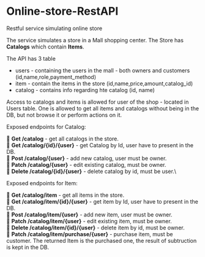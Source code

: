 # Online-store-RestAPI
Restful service simulating online store

The service simulates a store in a Mall shopping center.
The Store has **Catalogs** which contain **Items**.

The API has 3 table 
- users - containing the users in the mall - both owners and customers (id,name,role,payment_method)
- item - contain the items in the store (id,name,price,amount,catalog_id)
- catalog - contains info regarding hte catalog (id, name)

Access to catalogs and items is allowed for user of the shop - located in Users table.
One is allowed to get all items and catalogs without being in the DB, but not browse it or perform actions on it.

Exposed endpoints for Catalog:

:triangular_flag_on_post:	**Get /catalog** - get all catalogs in the store.\
:triangular_flag_on_post:	**Get /catalog/{id}/{user}** - get Catalog by Id, user have to present in the DB.\
:triangular_flag_on_post:	**Post /catalog/{user}** - add new catalog, user must be owner.\
:triangular_flag_on_post:	**Patch /catalog/{user}** - edit existing catalog, must be owner.\
:triangular_flag_on_post:	**Delete /catalog/{id}/{user}** - delete catalog by id, must be user.\

Exposed endpoints for Item:

:triangular_flag_on_post:	**Get /catalog/item** - get all items in the store.\
:triangular_flag_on_post:	**Get /catalog/item/{id}/{user}** - get item by Id, user have to present in the DB.\
:triangular_flag_on_post:	**Post /catalog/item/{user}** - add new item, user must be owner.\
:triangular_flag_on_post:	**Patch /catalog/item/{user}** - edit existing item, must be owner.\
:triangular_flag_on_post:	**Delete /catalog/item/{id}/{user}** - delete item by id, must be owner.\
:triangular_flag_on_post:	**Patch /catalog/item/purchase/{user}** - purchase item, must be customer. The returned Item is the purchased one, the result of subtruction is kept in the DB.

